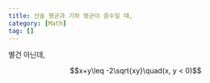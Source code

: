 ```yaml
---
title: 산술 평균과 기하 평균이 음수일 때,
category: [Math]
tag: []
---
```


별건 아닌데,

$$x+y\leq -2\sqrt{xy}\quad(x, y < 0)$$
